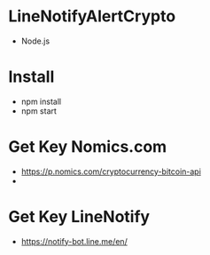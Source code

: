 # LineNotifyAlertCrypto
- Node.js

# Install
- npm install
- npm start

# Get Key Nomics.com
- https://p.nomics.com/cryptocurrency-bitcoin-api 
- 
# Get Key LineNotify
- https://notify-bot.line.me/en/
